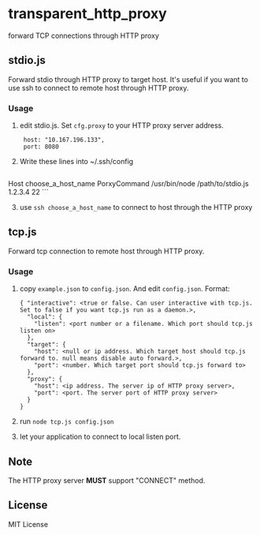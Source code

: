 # transparent_http_proxy
forward TCP connections through HTTP proxy


## stdio.js
Forward stdio through HTTP proxy to target host.
It's useful if you want to use ssh to connect to remote host through HTTP proxy.

### Usage
1. edit stdio.js. Set `cfg.proxy` to your HTTP proxy server address.
    ```
     host: "10.167.196.133",
     port: 8080
    ```

2. Write these lines into ~/.ssh/config
	```
Host choose_a_host_name
    PorxyCommand /usr/bin/node /path/to/stdio.js 1.2.3.4 22
	```

3. use `ssh choose_a_host_name` to connect to host through the HTTP proxy

## tcp.js
Forward tcp connection to remote host through HTTP proxy.

### Usage
1. copy `example.json` to `config.json`. And edit `config.json`.
    Format:
	```
    { "interactive": <true or false. Can user interactive with tcp.js. Set to false if you want tcp.js run as a daemon.>,
      "local": { 
        "listen": <port number or a filename. Which port should tcp.js listen on>
      },
      "target": {
        "host": <null or ip address. Which target host should tcp.js forward to. null means disable auto forward.>,
        "port": <number. Which target port should tcp.js forward to>
      },
      "proxy": {
        "host": <ip address. The server ip of HTTP proxy server>,
        "port": <port. The server port of HTTP proxy server>
      }
    }
	```
	
2. run `node tcp.js config.json`

3. let your application to connect to local listen port.


## Note
The HTTP proxy server **MUST** support "CONNECT" method.

## License
MIT License


